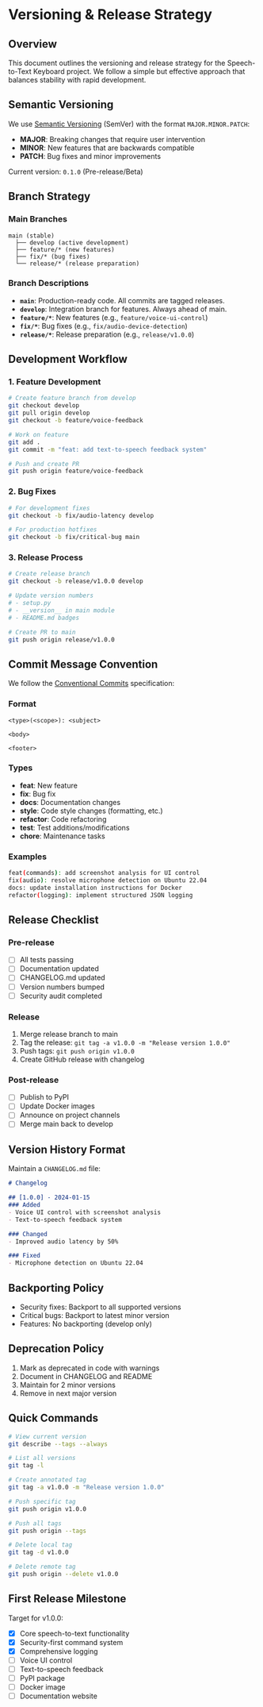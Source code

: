 # Versioning & Release Strategy

## Overview

This document outlines the versioning and release strategy for the Speech-to-Text Keyboard project. We follow a simple but effective approach that balances stability with rapid development.

## Semantic Versioning

We use [Semantic Versioning](https://semver.org/) (SemVer) with the format `MAJOR.MINOR.PATCH`:

- **MAJOR**: Breaking changes that require user intervention
- **MINOR**: New features that are backwards compatible
- **PATCH**: Bug fixes and minor improvements

Current version: `0.1.0` (Pre-release/Beta)

## Branch Strategy

### Main Branches

```
main (stable)
  ├── develop (active development)
  ├── feature/* (new features)
  ├── fix/* (bug fixes)
  └── release/* (release preparation)
```

### Branch Descriptions

- **`main`**: Production-ready code. All commits are tagged releases.
- **`develop`**: Integration branch for features. Always ahead of main.
- **`feature/*`**: New features (e.g., `feature/voice-ui-control`)
- **`fix/*`**: Bug fixes (e.g., `fix/audio-device-detection`)
- **`release/*`**: Release preparation (e.g., `release/v1.0.0`)

## Development Workflow

### 1. Feature Development
```bash
# Create feature branch from develop
git checkout develop
git pull origin develop
git checkout -b feature/voice-feedback

# Work on feature
git add .
git commit -m "feat: add text-to-speech feedback system"

# Push and create PR
git push origin feature/voice-feedback
```

### 2. Bug Fixes
```bash
# For development fixes
git checkout -b fix/audio-latency develop

# For production hotfixes
git checkout -b fix/critical-bug main
```

### 3. Release Process
```bash
# Create release branch
git checkout -b release/v1.0.0 develop

# Update version numbers
# - setup.py
# - __version__ in main module
# - README.md badges

# Create PR to main
git push origin release/v1.0.0
```

## Commit Message Convention

We follow the [Conventional Commits](https://www.conventionalcommits.org/) specification:

### Format
```
<type>(<scope>): <subject>

<body>

<footer>
```

### Types
- **feat**: New feature
- **fix**: Bug fix
- **docs**: Documentation changes
- **style**: Code style changes (formatting, etc.)
- **refactor**: Code refactoring
- **test**: Test additions/modifications
- **chore**: Maintenance tasks

### Examples
```bash
feat(commands): add screenshot analysis for UI control
fix(audio): resolve microphone detection on Ubuntu 22.04
docs: update installation instructions for Docker
refactor(logging): implement structured JSON logging
```

## Release Checklist

### Pre-release
- [ ] All tests passing
- [ ] Documentation updated
- [ ] CHANGELOG.md updated
- [ ] Version numbers bumped
- [ ] Security audit completed

### Release
1. Merge release branch to main
2. Tag the release: `git tag -a v1.0.0 -m "Release version 1.0.0"`
3. Push tags: `git push origin v1.0.0`
4. Create GitHub release with changelog

### Post-release
- [ ] Publish to PyPI
- [ ] Update Docker images
- [ ] Announce on project channels
- [ ] Merge main back to develop

## Version History Format

Maintain a `CHANGELOG.md` file:

```markdown
# Changelog

## [1.0.0] - 2024-01-15
### Added
- Voice UI control with screenshot analysis
- Text-to-speech feedback system

### Changed
- Improved audio latency by 50%

### Fixed
- Microphone detection on Ubuntu 22.04
```

## Backporting Policy

- Security fixes: Backport to all supported versions
- Critical bugs: Backport to latest minor version
- Features: No backporting (develop only)

## Deprecation Policy

1. Mark as deprecated in code with warnings
2. Document in CHANGELOG and README
3. Maintain for 2 minor versions
4. Remove in next major version

## Quick Commands

```bash
# View current version
git describe --tags --always

# List all versions
git tag -l

# Create annotated tag
git tag -a v1.0.0 -m "Release version 1.0.0"

# Push specific tag
git push origin v1.0.0

# Push all tags
git push origin --tags

# Delete local tag
git tag -d v1.0.0

# Delete remote tag
git push origin --delete v1.0.0
```

## First Release Milestone

Target for v1.0.0:
- [x] Core speech-to-text functionality
- [x] Security-first command system
- [x] Comprehensive logging
- [ ] Voice UI control
- [ ] Text-to-speech feedback
- [ ] PyPI package
- [ ] Docker image
- [ ] Documentation website 